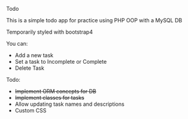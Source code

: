 Todo

This is a simple todo app for practice using PHP OOP with a MySQL DB

Temporarily styled with bootstrap4

You can:
- Add a new task
- Set a task to Incomplete or Complete
- Delete Task

Todo:
- ~~Implement ORM concepts for DB~~
- ~~Implement classes for tasks~~
- Allow updating task names and descriptions
- Custom CSS